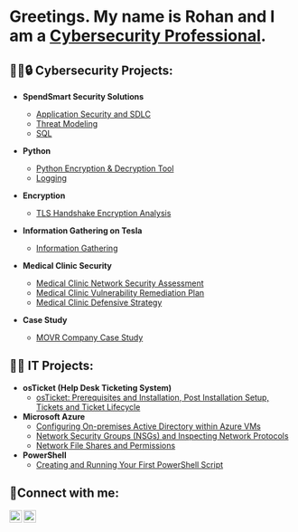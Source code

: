 <h1>Greetings. My name is Rohan and I am a <a href="https://linkedin.com/in/rohaniat">Cybersecurity Professional</a/h1>.

<h2>👨‍💻🔒 Cybersecurity Projects:</h2>

- <b>SpendSmart Security Solutions</b>
  - [Application Security and SDLC](https://github.com/rohaniat/ApplicationSecurity-SDLC)
  - [Threat Modeling](https://github.com/rohaniat/ThreatModeling)
  - [SQL](https://github.com/rohaniat/SQL)

- <b>Python</b>
  - [Python Encryption & Decryption Tool](https://github.com/rohaniat/Python)
  - [Logging](https://github.com/rohaniat/Logging)

- <b>Encryption</b>
  - [TLS Handshake Encryption Analysis](https://github.com/rohaniat/Encryption)

- <b>Information Gathering on Tesla</b>
  - [Information Gathering](https://github.com/rohaniat/InformationGathering)

- <b>Medical Clinic Security</b>
  - [Medical Clinic Network Security Assessment](https://github.com/rohaniat/NetworkSecurity)
  - [Medical Clinic Vulnerability Remediation Plan](https://github.com/rohaniat/VulnerabilityRemediation)
  - [Medical Clinic Defensive Strategy](https://github.com/rohaniat/DefensiveStrategy)

- <b>Case Study</b>
  - [MOVR Company Case Study](https://github.com/rohaniat/CaseStudy)

<h2>👨‍💻 IT Projects:</h2>

- <b>osTicket (Help Desk Ticketing System)</b>
  - [osTicket: Prerequisites and Installation, Post Installation Setup, Tickets and Ticket Lifecycle](https://github.com/rohaniat/osticket-prereqs) 
- <b>Microsoft Azure</b>
  - [Configuring On-premises Active Directory within Azure VMs](https://github.com/rohaniat/configure-ad)
  - [Network Security Groups (NSGs) and Inspecting Network Protocols](https://github.com/rohaniat/azure-network-protocols)
  - [Network File Shares and Permissions](https://github.com/rohaniat/networkfilesharesandpermissions)
- <b>PowerShell</b>
   - [Creating and Running Your First PowerShell Script](https://github.com/rohaniat/first-powershell-script)

<h2>🤳Connect with me:</h2>


[<img align="left" alt="Rohan | LinkedIn" width="22px" src="https://cdn.jsdelivr.net/npm/simple-icons@v3/icons/linkedin.svg" />][linkedin]
[<img align="left" alt="Rohan | Instagram" width="22px" src="https://cdn.jsdelivr.net/npm/simple-icons@v3/icons/instagram.svg" />][instagram]

[instagram]: https://www.instagram.com/poemagranate
[linkedin]: https://linkedin.com/in/rohaniat
